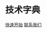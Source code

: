 

<h1>技术字典</h1>

<p>
	<a href="#/src/demo/01.quickstart/quickstart.md">快速开始</a>
	<a href="https://docsify.js.org/#/zh-cn/quickstart">联系我们</a>
</p> 